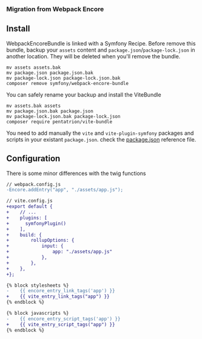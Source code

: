 ### Migration from Webpack Encore

## Install

WebpackEncoreBundle is linked with a Symfony Recipe. Before remove this bundle, backup your `assets` content and `package.json`/`package-lock.json` in another location. They will be deleted when you'll remove the bundle.

```console
mv assets assets.bak
mv package.json package.json.bak
mv package-lock.json package-lock.json.bak
composer remove symfony/webpack-encore-bundle
```

You can safely rename your backup and install the ViteBundle
```console
mv assets.bak assets
mv package.json.bak package.json
mv package-lock.json.bak package-lock.json
composer require pentatrion/vite-bundle
```

You need to add manually the `vite` and `vite-plugin-symfony` packages and scripts in your existant `package.json`. check the [package.json](https://github.com/lhapaipai/vite-bundle/blob/main/install/package.json) reference file.


## Configuration

There is some minor differences with the twig functions


```diff
// webpack.config.js
-Encore.addEntry("app", "./assets/app.js");
```

```diff
// vite.config.js
+export default {
+    // ...
+    plugins: [
+      symfonyPlugin()
+    ],
+    build: {
+        rollupOptions: {
+            input: {
+                app: "./assets/app.js"
+            },
+        },
+    },
+};
```


```diff
{% block stylesheets %}
-    {{ encore_entry_link_tags('app') }}
+    {{ vite_entry_link_tags("app") }}
{% endblock %}

{% block javascripts %}
-    {{ encore_entry_script_tags('app') }}
+    {{ vite_entry_script_tags("app") }}
{% endblock %}
```


